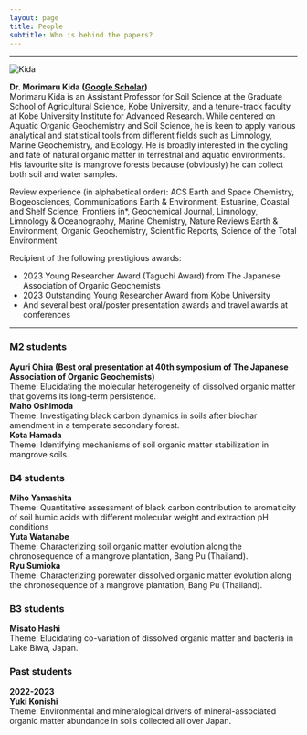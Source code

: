 ```yaml
---
layout: page
title: People
subtitle: Who is behind the papers? 
---
```

***
![Kida](/assets/img/Prof_250.png)  

**Dr. Morimaru Kida ([Google Scholar](https://scholar.google.com/citations?user=lG3N_EgAAAAJ&hl=en))**  
Morimaru Kida is an Assistant Professor for Soil Science at the Graduate School of Agricultural Science, Kobe University, and a tenure-track faculty at Kobe University Institute for Advanced Research.
While centered on Aquatic Organic Geochemistry and Soil Science, he is keen to apply various analytical and statistical tools from different fields such as Limnology, Marine Geochemistry, and Ecology.
He is broadly interested in the cycling and fate of natural organic matter in terrestrial and aquatic environments. His favourite site is mangrove forests because (obviously) he can collect both soil and water samples. 

Review experience (in alphabetical order): ACS Earth and Space Chemistry, Biogeosciences, Communications Earth & Environment, Estuarine, Coastal and Shelf Science, Frontiers in*, Geochemical Journal, Limnology, Limnology & Oceanography, Marine Chemistry, Nature Reviews Earth & Environment, Organic Geochemistry, Scientific Reports, Science of the Total Environment

Recipient of the following prestigious awards:  
* 2023 Young Researcher Award (Taguchi Award) from The Japanese Association of Organic Geochemists
* 2023 Outstanding Young Researcher Award from Kobe University
* And several best oral/poster presentation awards and travel awards at conferences

***
### M2 students
**Ayuri Ohira (Best oral presentation at 40th symposium of The Japanese Association of Organic Geochemists)**  
Theme: Elucidating the molecular heterogeneity of dissolved organic matter that governs its long-term persistence.  
**Maho Oshimoda**  
Theme: Investigating black carbon dynamics in soils after biochar amendment in a temperate secondary forest.  
**Kota Hamada**  
Theme: Identifying mechanisms of soil organic matter stabilization in mangrove soils.  

### B4 students
**Miho Yamashita**  
Theme: Quantitative assessment of black carbon contribution to aromaticity of soil humic acids with different molecular weight and extraction pH conditions  
**Yuta Watanabe**  
Theme: Characterizing soil organic matter evolution along the chronosequence of a mangrove plantation, Bang Pu (Thailand).  
**Ryu Sumioka**  
Theme: Characterizing porewater dissolved organic matter evolution along the chronosequence of a mangrove plantation, Bang Pu (Thailand). 

### B3 students
**Misato Hashi**  
Theme: Elucidating co-variation of dissolved organic matter and bacteria in Lake Biwa, Japan.

### Past students
**2022-2023**  
**Yuki Konishi**  
Theme: Environmental and mineralogical drivers of mineral-associated organic matter abundance in soils collected all over Japan. 

